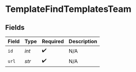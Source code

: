 # TemplateFindTemplatesTeam


## Fields

| Field              | Type               | Required           | Description        |
| ------------------ | ------------------ | ------------------ | ------------------ |
| `id`               | *int*              | :heavy_check_mark: | N/A                |
| `url`              | *str*              | :heavy_check_mark: | N/A                |
